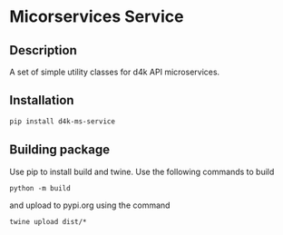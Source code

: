 # Micorservices Service

## Description

A set of simple utility classes for d4k API microservices.

## Installation

```bash
pip install d4k-ms-service
```

## Building package

Use pip to install build and twine. Use the following commands to build

```python -m build``` 

and upload to pypi.org using the command

```twine upload dist/*``` 